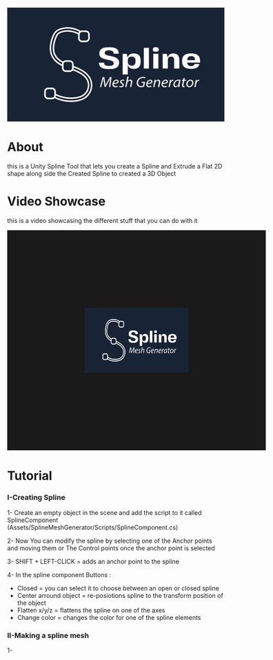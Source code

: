 ![Design and Development](https://github.com/yacineKahlerras/SplineMesh/blob/main/Banner.png)

# About
this is a Unity Spline Tool that lets you create a Spline and Extrude a Flat 2D shape along side the Created Spline to created a 3D Object

# Video Showcase
this is a video showcasing the different stuff that you can do with it


<a href="https://www.youtube.com/watch?feature=player_embedded&v=wNiQDz2-Mu8
" target="_blank" rel="noopener noreferrer"><img src="https://github.com/yacineKahlerras/SplineMesh/blob/main/Banner.png" 
alt="IMAGE ALT TEXT HERE" width="240" height="150" border="180" /></a>

# Tutorial

### I-Creating Spline

1- Create an empty object in the scene and add the script to it called SplineComponent (Assets/SplineMeshGenerator/Scripts/SplineComponent.cs)

2- Now You can modify the spline by selecting one of the Anchor points and moving them or The Control points once the anchor point is selected

3- SHIFT + LEFT-CLICK = adds an anchor point to the spline

4- In the spline component Buttons :
  * Closed = you can select it to choose between an open or closed spline
  * Center arround object = re-posiotions spline to the transform position of the object
  * Flatten x/y/z = flattens the spline on one of the axes
  * Change color = changes the color for one of the spline elements

### II-Making a spline mesh

1-

